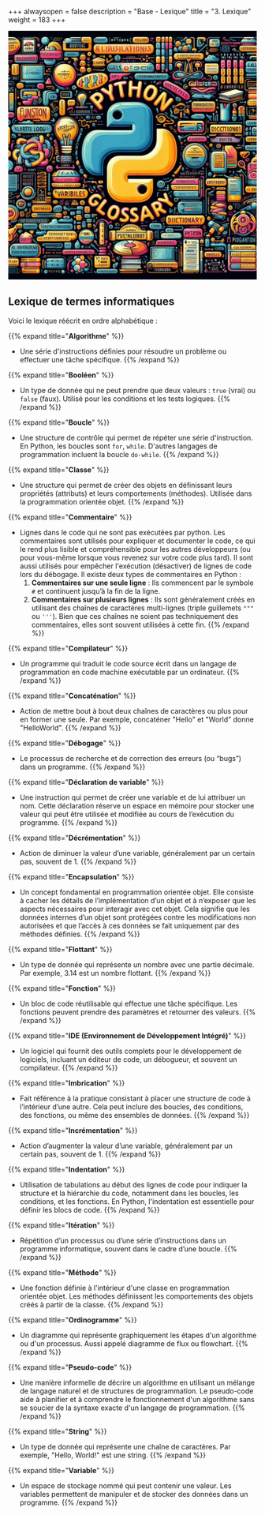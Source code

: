 +++
alwaysopen = false
description = "Base - Lexique"
title = "3. Lexique"
weight = 183
+++

![Lexique](lexique.jpeg?width=25vw)


## Lexique de termes informatiques

Voici le lexique réécrit en ordre alphabétique :

{{% expand title="**Algorithme**" %}}
- Une série d'instructions définies pour résoudre un problème ou effectuer une tâche spécifique.
{{% /expand %}}

{{% expand title="**Booléen**" %}}
- Un type de donnée qui ne peut prendre que deux valeurs : `true` (vrai) ou `false` (faux). Utilisé pour les conditions et les tests logiques.
{{% /expand %}}

{{% expand title="**Boucle**" %}}
- Une structure de contrôle qui permet de répéter une série d'instruction. En Python, les boucles sont `for`, `while`. D'autres langages de programmation incluent la boucle `do-while`.
{{% /expand %}}

{{% expand title="**Classe**" %}}
- Une structure qui permet de créer des objets en définissant leurs propriétés (attributs) et leurs comportements (méthodes). Utilisée dans la programmation orientée objet.
{{% /expand %}}

{{% expand title="**Commentaire**" %}}
- Lignes dans le code qui ne sont pas exécutées par python. Les commentaires sont utilisés pour expliquer et documenter le code, ce qui le rend plus lisible et compréhensible pour les autres développeurs (ou pour vous-même lorsque vous revenez sur votre code plus tard). Il sont aussi utilisés pour empêcher l'exécution (désactiver) de lignes de code lors du débogage.
Il existe deux types de commentaires en Python :
	1. **Commentaires sur une seule ligne** : Ils commencent par le symbole `#` et continuent jusqu’à la fin de la ligne.
	2. **Commentaires sur plusieurs lignes** : Ils sont généralement créés en utilisant des chaînes de caractères multi-lignes (triple guillemets `"""` ou `'''`). Bien que ces chaînes ne soient pas techniquement des commentaires, elles sont souvent utilisées à cette fin.
{{% /expand %}}

{{% expand title="**Compilateur**" %}}
- Un programme qui traduit le code source écrit dans un langage de programmation en code machine exécutable par un ordinateur.
{{% /expand %}}

{{% expand title="**Concaténation**" %}}
- Action de mettre bout à bout deux chaînes de caractères ou plus pour en former une seule. Par exemple, concaténer "Hello" et "World" donne "HelloWorld".
{{% /expand %}}

{{% expand title="**Débogage**" %}}
- Le processus de recherche et de correction des erreurs (ou “bugs”) dans un programme.
{{% /expand %}}

{{% expand title="**Déclaration de variable**" %}}
- Une instruction qui permet de créer une variable et de lui attribuer un nom. Cette déclaration réserve un espace en mémoire pour stocker une valeur qui peut être utilisée et modifiée au cours de l’exécution du programme.
{{% /expand %}}

{{% expand title="**Décrémentation**" %}}
- Action de diminuer la valeur d’une variable, généralement par un certain pas, souvent de 1.
{{% /expand %}}

{{% expand title="**Encapsulation**" %}}
- Un concept fondamental en programmation orientée objet. Elle consiste à cacher les détails de l’implémentation d’un objet et à n’exposer que les aspects nécessaires pour interagir avec cet objet. Cela signifie que les données internes d’un objet sont protégées contre les modifications non autorisées et que l’accès à ces données se fait uniquement par des méthodes définies.
{{% /expand %}}

{{% expand title="**Flottant**" %}}
- Un type de donnée qui représente un nombre avec une partie décimale. Par exemple, 3.14 est un nombre flottant.
{{% /expand %}}

{{% expand title="**Fonction**" %}}
- Un bloc de code réutilisable qui effectue une tâche spécifique. Les fonctions peuvent prendre des paramètres et retourner des valeurs.
{{% /expand %}}

{{% expand title="**IDE (Environnement de Développement Intégré)**" %}}
- Un logiciel qui fournit des outils complets pour le développement de logiciels, incluant un éditeur de code, un débogueur, et souvent un compilateur.
{{% /expand %}}

{{% expand title="**Imbrication**" %}}
- Fait référence à la pratique consistant à placer une structure de code à l’intérieur d’une autre. Cela peut inclure des boucles, des conditions, des fonctions, ou même des ensembles de données.
{{% /expand %}}

{{% expand title="**Incrémentation**" %}}
- Action d’augmenter la valeur d’une variable, généralement par un certain pas, souvent de 1.
{{% /expand %}}

{{% expand title="**Indentation**" %}}
- Utilisation de tabulations au début des lignes de code pour indiquer la structure et la hiérarchie du code, notamment dans les boucles, les conditions, et les fonctions. En Python, l'indentation est essentielle pour définir les blocs de code.
{{% /expand %}}

{{% expand title="**Itération**" %}}
- Répétition d’un processus ou d’une série d’instructions dans un programme informatique, souvent dans le cadre d’une boucle.
{{% /expand %}}

{{% expand title="**Méthode**" %}}
- Une fonction définie à l'intérieur d'une classe en programmation orientée objet. Les méthodes définissent les comportements des objets créés à partir de la classe.
{{% /expand %}}

{{% expand title="**Ordinogramme**" %}}
- Un diagramme qui représente graphiquement les étapes d'un algorithme ou d'un processus. Aussi appelé diagramme de flux ou flowchart.
{{% /expand %}}

{{% expand title="**Pseudo-code**" %}}
- Une manière informelle de décrire un algorithme en utilisant un mélange de langage naturel et de structures de programmation. Le pseudo-code aide à planifier et à comprendre le fonctionnement d'un algorithme sans se soucier de la syntaxe exacte d'un langage de programmation.
{{% /expand %}}

{{% expand title="**String**" %}}
- Un type de donnée qui représente une chaîne de caractères. Par exemple, "Hello, World!" est une string.
{{% /expand %}}

{{% expand title="**Variable**" %}}
- Un espace de stockage nommé qui peut contenir une valeur. Les variables permettent de manipuler et de stocker des données dans un programme.
{{% /expand %}}


